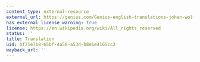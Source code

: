 ```yaml
---
content_type: external-resource
external_url: https://genius.com/Genius-english-translations-johan-wolfgang-von-goethe-der-erlkonig-english-translation-annotated
has_external_license_warning: true
license: https://en.wikipedia.org/wiki/All_rights_reserved
status: ''
title: Translation
uid: bf71e7b8-65bf-4a58-a53d-b8e1e4165cc2
wayback_url: ''
---
```

